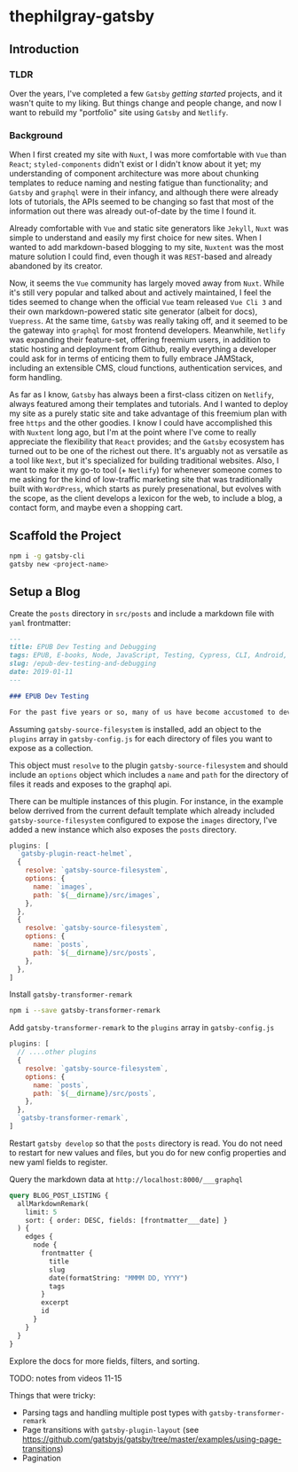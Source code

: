 # thephilgray-gatsby

## Introduction

### TLDR

Over the years, I've completed a few `Gatsby` _getting started_ projects, and it wasn't quite to my liking. But things change and people change, and now I want to rebuild my "portfolio" site using `Gatsby` and `Netlify`.

### Background

When I first created my site with `Nuxt`, I was more comfortable with `Vue` than `React`; `styled-components` didn't exist or I didn't know about it yet; my understanding of component architecture was more about chunking templates to reduce naming and nesting fatigue than functionality; and `Gatsby` and `graphql` were in their infancy, and although there were already lots of tutorials, the APIs seemed to be changing so fast that most of the information out there was already out-of-date by the time I found it.

Already comfortable with `Vue` and static site generators like `Jekyll`, `Nuxt` was simple to understand and easily my first choice for new sites. When I wanted to add markdown-based blogging to my site, `Nuxtent` was the most mature solution I could find, even though it was `REST`-based and already abandoned by its creator.

Now, it seems the `Vue` community has largely moved away from `Nuxt`. While it's still very popular and talked about and actively maintained, I feel the tides seemed to change when the official `Vue` team released `Vue Cli 3` and their own markdown-powered static site generator (albeit for docs), `Vuepress`. At the same time, `Gatsby` was really taking off, and it seemed to be the gateway into `graphql` for most frontend developers. Meanwhile, `Netlify` was expanding their feature-set, offering freemium users, in addition to static hosting and deployment from Github, really everything a developer could ask for in terms of enticing them to fully embrace JAMStack, including an extensible CMS, cloud functions, authentication services, and form handling.

As far as I know, `Gatsby` has always been a first-class citizen on `Netlify`, always featured among their templates and tutorials. And I wanted to deploy my site as a purely static site and take advantage of this freemium plan with free `https` and the other goodies. I know I could have accomplished this with `Nuxtent` long ago, but I'm at the point where I've come to really appreciate the flexibility that `React` provides; and the `Gatsby` ecosystem has turned out to be one of the richest out there. It's arguably not as versatile as a tool like `Next`, but it's specialized for building traditional websites. Also, I want to make it my go-to tool (+ `Netlify`) for whenever someone comes to me asking for the kind of low-traffic marketing site that was traditionally built with `WordPress`, which starts as purely presenational, but evolves with the scope, as the client develops a lexicon for the web, to include a blog, a contact form, and maybe even a shopping cart.

## Scaffold the Project

```bash
npm i -g gatsby-cli
gatsby new <project-name>
```

## Setup a Blog

Create the `posts` directory in `src/posts` and include a markdown file with `yaml` frontmatter:

```md
---
title: EPUB Dev Testing and Debugging
tags: EPUB, E-books, Node, JavaScript, Testing, Cypress, CLI, Android, Mobile
slug: /epub-dev-testing-and-debugging
date: 2019-01-11
---

### EPUB Dev Testing

For the past five years or so, many of us have become accustomed to developing websites and web apps using powerful build tools that speed up our workflow and allow us to focus on really interesting features and design decisions without needing to sacrifice performance and usability.
```

Assuming `gatsby-source-filesystem` is installed, add an object to the `plugins` array in `gatsby-config.js` for each directory of files you want to expose as a collection.

This object must `resolve` to the plugin `gatsby-source-filesystem` and should include an `options` object which includes a `name` and `path` for the directory of files it reads and exposes to the graphql api.

There can be multiple instances of this plugin. For instance, in the example below derrived from the current default template which already included `gatsby-source-filesystem` configured to expose the `images` directory, I've added a new instance which also exposes the `posts` directory.

```js
plugins: [
  `gatsby-plugin-react-helmet`,
  {
    resolve: `gatsby-source-filesystem`,
    options: {
      name: `images`,
      path: `${__dirname}/src/images`,
    },
  },
  {
    resolve: `gatsby-source-filesystem`,
    options: {
      name: `posts`,
      path: `${__dirname}/src/posts`,
    },
  },
]
```

Install `gatsby-transformer-remark`

```bash
npm i --save gatsby-transformer-remark
```

Add `gatsby-transformer-remark` to the `plugins` array in `gatsby-config.js`

```js
plugins: [
  // ....other plugins
  {
    resolve: `gatsby-source-filesystem`,
    options: {
      name: `posts`,
      path: `${__dirname}/src/posts`,
    },
  },
  `gatsby-transformer-remark`,
]
```

Restart `gatsby develop` so that the `posts` directory is read. You do not need to restart for new values and files, but you do for new config properties and new yaml fields to register.

Query the markdown data at `http://localhost:8000/___graphql`

```graphql
query BLOG_POST_LISTING {
  allMarkdownRemark(
    limit: 5
    sort: { order: DESC, fields: [frontmatter___date] }
  ) {
    edges {
      node {
        frontmatter {
          title
          slug
          date(formatString: "MMMM DD, YYYY")
          tags
        }
        excerpt
        id
      }
    }
  }
}
```

Explore the docs for more fields, filters, and sorting.

TODO: notes from videos 11-15

Things that were tricky:

- Parsing tags and handling multiple post types with `gatsby-transformer-remark`
- Page transitions with `gatsby-plugin-layout` (see https://github.com/gatsbyjs/gatsby/tree/master/examples/using-page-transitions)
- Pagination
